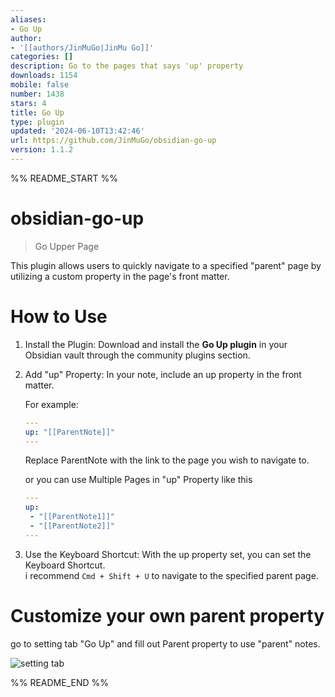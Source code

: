 ```yaml
---
aliases:
- Go Up
author:
- '[[authors/JinMuGo|JinMu Go]]'
categories: []
description: Go to the pages that says 'up' property
downloads: 1154
mobile: false
number: 1438
stars: 4
title: Go Up
type: plugin
updated: '2024-06-10T13:42:46'
url: https://github.com/JinMuGo/obsidian-go-up
version: 1.1.2
---
```


%% README_START %%

# obsidian-go-up

> Go Upper Page

This plugin allows users to quickly navigate to a specified "parent" page by utilizing a custom property in the page's front matter.

# How to Use

1. Install the Plugin: Download and install the **Go Up plugin** in your Obsidian vault through the community plugins section.
2. Add "up" Property: In your note, include an up property in the front matter. <br/>

    For example:

    ```yaml
    ---
    up: "[[ParentNote]]"
    ---
    ```

    Replace ParentNote with the link to the page you wish to navigate to. <br/>

    or you can use Multiple Pages in "up" Property like this <br />

    ```yaml
    ---
    up:
     - "[[ParentNote1]]"
     - "[[ParentNote2]]"
    ---
    ```

3. Use the Keyboard Shortcut: With the up property set, you can set the Keyboard Shortcut. <br />
   i recommend `Cmd + Shift + U` to navigate to the specified parent page.


# Customize your own parent property

go to setting tab "Go Up" and fill out Parent property to use "parent" notes.

![setting tab](https://raw.githubusercontent.com/JinMuGo/obsidian-go-up/HEAD/public/setting.png)


%% README_END %%